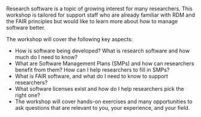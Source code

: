 Research software is a topic of growing interest for many researchers. This workshop is tailored for support staff who are already familiar with RDM and the FAIR principles but would like to learn more about how to manage software better. 

The workshop will cover the following key aspects:

- How is software being developed? What is research software and how much do I need to know?
- What are Software Management Plans (SMPs) and how can researchers benefit from them? How can I help researchers to fill in SMPs?
- What is FAIR software, and what do I need to know to support researchers?
- What software licenses exist and how do I help researchers pick the right one?
- The workshop will cover hands-on exercises and many opportunities to ask questions that are relevant to you, your experience, and your field. 
